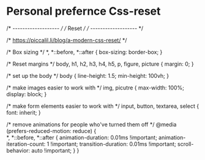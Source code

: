 # Personal prefernce Css-reset






/* ------------------- */
/* Reset               */
/* ------------------- */

/* https://piccalil.li/blog/a-modern-css-reset/ */

/* Box sizing */
*,
*::before,
*::after {
    box-sizing: border-box;
}

/* Reset margins */
body,
h1,
h2,
h3,
h4,
h5,
p,
figure,
picture {
    margin: 0;
}

/* set up the body */
body {
    line-height: 1.5;
    min-height: 100vh;
}

/* make images easier to work with */
img,
picutre {
    max-width: 100%;
    display: block;
}

/* make form elements easier to work with */
input,
button,
textarea,
select {
    font: inherit;
}

/* remove animations for people who've turned them off */
@media (prefers-reduced-motion: reduce) {  
  *,
  *::before,
  *::after {
    animation-duration: 0.01ms !important;
    animation-iteration-count: 1 !important;
    transition-duration: 0.01ms !important;
    scroll-behavior: auto !important;
  }
}
